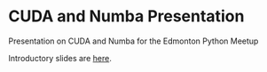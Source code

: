 # CUDA and Numba Presentation
Presentation on CUDA and Numba for the Edmonton Python Meetup

Introductory slides are [here](https://docs.google.com/presentation/d/1mWSltAKKwuC_-iLY18ntwMTUnmTgq-mO1pnYCwj4cPA/edit?usp=sharing).
